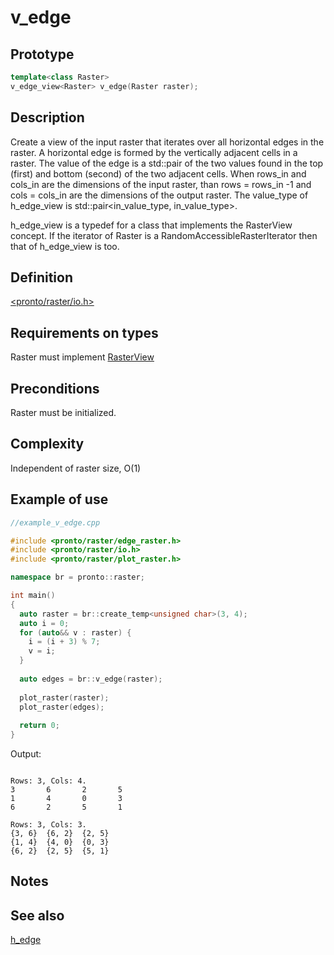 # v_edge
## Prototype
```cpp
template<class Raster>
v_edge_view<Raster> v_edge(Raster raster);
```
## Description
Create a view of the input raster that iterates over all horizontal edges in the raster. A horizontal edge is formed by the vertically adjacent cells in a raster. The value of the edge is a std::pair of the two values found in the top (first) and bottom (second) of the two adjacent cells. When rows_in and cols_in are the dimensions of the input raster, than rows = rows_in -1 and cols = cols_in are the dimensions of the output raster. The value_type of h_edge_view is std::pair<in_value_type, in_value_type>.

h_edge_view<Raster> is a typedef for a class that implements the RasterView concept. If the iterator of Raster is a RandomAccessibleRasterIterator then that of h_edge_view<Raster> is too.

## Definition
[<pronto/raster/io.h>](./../../include/pronto/raster/edge_raster.h)

## Requirements on types
Raster must implement [RasterView](.\..\concepts\raster_view.md)

## Preconditions
Raster must be initialized.

## Complexity
Independent of raster size, O(1)

## Example of use
```cpp
//example_v_edge.cpp

#include <pronto/raster/edge_raster.h>
#include <pronto/raster/io.h>
#include <pronto/raster/plot_raster.h>

namespace br = pronto::raster;

int main()
{
  auto raster = br::create_temp<unsigned char>(3, 4);
  auto i = 0;
  for (auto&& v : raster) {
    i = (i + 3) % 7;
    v = i;
  }
  
  auto edges = br::v_edge(raster);
 
  plot_raster(raster);
  plot_raster(edges);
  
  return 0;
}
```
Output:
```

Rows: 3, Cols: 4.
3       6       2       5
1       4       0       3
6       2       5       1

Rows: 3, Cols: 3.
{3, 6}  {6, 2}  {2, 5}
{1, 4}  {4, 0}  {0, 3}
{6, 2}  {2, 5}  {5, 1}
```
## Notes
## See also
[h_edge](./h_edge.md)